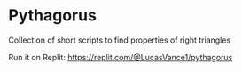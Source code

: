 # Pythagorus

Collection of short scripts to find properties of right triangles

Run it on Replit: https://replit.com/@LucasVance1/pythagorus
